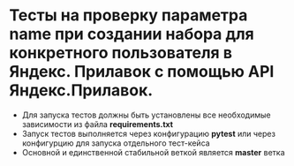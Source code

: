 ﻿# Тесты на проверку параметра name при создании набора для конкретного пользователя в Яндекс. Прилавок с помощью API Яндекс.Прилавок.
- Для запуска тестов должны быть установлены все необходимые зависимости из файла **requirements.txt**
- Запуск тестов выполняется через конфигурацию **pytest** или через конфигурцию для запуска отдельного тест-кейса
- Основной и единственной стабильной веткой является **master** ветка
